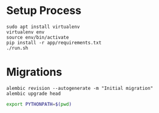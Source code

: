 
# Setup Process
    sudo apt install virtualenv
    virtualenv env
    source env/bin/activate
    pip install -r app/requirements.txt
    ./run.sh

# Migrations
    alembic revision --autogenerate -m "Initial migration"
    alembic upgrade head

```bash
export PYTHONPATH=$(pwd)
```